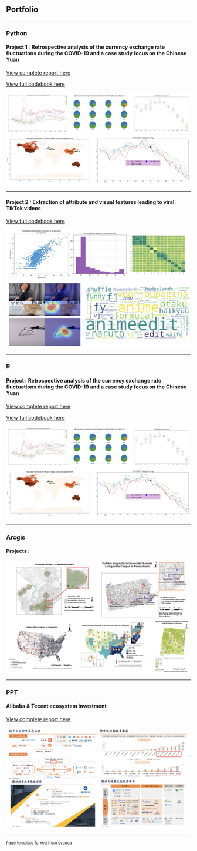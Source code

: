 ## Portfolio

---

### Python 

#### Project 1 : Retrospective analysis of the currency exchange rate fluctuations during the COVID-19 and a case study focus on the Chinese Yuan
[View complete report here](https://drive.google.com/file/d/10XaaOJVE-_Pvsk2JyGxMozxADWfJ82N5/view?usp=sharing)

[View full codebook here](https://colab.research.google.com/drive/1JuVrCFj5vFuQ9obNVlh9Yb17akc42E61?usp=sharing)

<img src="images/Project1.png?raw=true"/>

---
#### Project 2 : Extraction of attribute and visual features leading to viral TikTok videos 
[View full codebook here](https://colab.research.google.com/drive/1YHJSX09HjTB3ub-9vK1B_H6jQTYpLzL1?usp=sharing)

<img src="images/Project2.png?raw=true"/>

---

### R

#### Project : Retrospective analysis of the currency exchange rate fluctuations during the COVID-19 and a case study focus on the Chinese Yuan
[View complete report here]()

[View full codebook here]()

<img src="images/Project1.png?raw=true"/>

---

### Arcgis

#### Projects :

<img src="images/GIS.png?raw=true"/>

---

### PPT

#### Alibaba & Tecent ecosystem investment 
[View complete report here](https://github.com/sammixin/sammixin.github.io/blob/master/pdf/PPT_Xinyuan%20Hu.pdf)

<img src="images/ppt.png?raw=true"/>

---
<p style="font-size:11px">Page template forked from <a href="https://github.com/evanca/quick-portfolio">evanca</a></p>
<!-- Remove above link if you don't want to attibute -->
